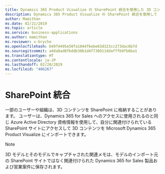 ```yaml
---
title: Dynamics 365 Product Visualize の SharePoint 統合を使用した 3D コンテンツのインポート
description: Dynamics 365 Product Visualize の SharePoint 統合を使用して 3D コンテンツを Dynamics 365 for Sales 営業案件にインポートします。
author: Mamithan
ms.date: 02/21/2019
ms.topic: article
ms.service: business-applications
ms.author: mamithan
ms.reviewer: v-brycho
ms.openlocfilehash: b49f4495e50fa1044f6ebe63d323cc273dac6b7d
ms.sourcegitcommit: a48a8ad8fbddb30b1d4f738911ddafffb9fb6ba1
ms.translationtype: HT
ms.contentlocale: ja-JP
ms.lasthandoff: 02/20/2019
ms.locfileid: "406267"
---
```

# <a name="sharepoint-integration"></a>SharePoint 統合

一部のユーザーや組織は、3D コンテンツを SharePoint に格納することがあります。 ユーザーは、Dynamics 365 for Sales へのアクセスに使用されるのと同じ Azure Active Directory 資格情報を使用して、自分に関連付けられている SharePoint サイトにアクセスして 3D コンテンツを Microsoft Dynamics 365 Product Visualize にインポートできます。  

> [!NOTE]
> 3D モデルとそのモデルでキャプチャされた関連メモは、モデルのインポート元の SharePoint サイトではなく関連付けられた Dynamics 365 for Sales 製品および営業案件に保存されます。  
